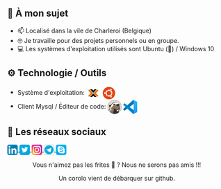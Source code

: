 ## 👨 À mon sujet

- 📫 Localisé dans la vile de Charleroi (Belgique)
- 🤓 Je travaille pour des projets personnels ou en groupe.
- 💻 Les systèmes d'exploitation utilisés sont Ubuntu (🐧) / Windows 10

## ⚙️ Technologie / Outils
- Système d'exploitation: <a href="https://www.proxmox.com/en/" target="_blank"><img align="center" src="/img/Proxmox_x32.png"></img></a> <a href="https://ubuntu.com/download" target="_blank"><img align="center" src="img/Ubuntu_x32.png"></img></a>
- Client Mysql / Éditeur de code: <a href="https://dbeaver.io/" target="_blank"><img align="center" src="/img/DBeaver_x32.png"></img></a> <a href="https://code.visualstudio.com/" target="_blank"><img align="center" src="img/VSCode_x32.png"></img></a>

## 🔗 Les réseaux sociaux
<p align="left">
  <a href="https://www.linkedin.com/in/mario-cnockaert-08a33a1a4/" target="_blank">
    <img align="center" src="/img/Linkedin_x24.png"></img>
  </a>
  <a href="https://twitter.com/MarioC_IRL" target="_blank">
     <img align="center" src="/img/Twitter_x24.png"></img>
  </a>
  <a href="https://www.instagram.com/mario_cnockaert/" target="_blank">
    <img align="center" src="/img/Instagram_x24.png"></img>
  </a>
  <a href="https://t.me/MCnockaert" target="blank">
     <img align="center" src="/img/Telegram_x24.png"></img>
  </a>
  <a href="https://join.skype.com/invite/nEaHe5Vka9Jj" target="_blank">
    <img align="center" src="/img/Skype_x24.png"></img>
  </a>
</p>

<p align="center">
   Vous n'aimez pas les frites 🥺 ? Nous ne serons pas amis !!!
</p>
<p align="center">
   Un corolo vient de débarquer sur github.
</p>
